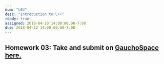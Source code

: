 ```yaml
---
num: "h03"
desc: "Introduction to C++"
ready: true
assigned: 2018-04-10 14:00:00.00-7:00
due: 2018-04-12 14:00:00.00-7:00
---
```

<h2>Homework 03: Take and submit on <a href="https://gauchospace.ucsb.edu/courses/course/view.php?id=24038" target="_blank">GauchoSpace here.</a></h2>
